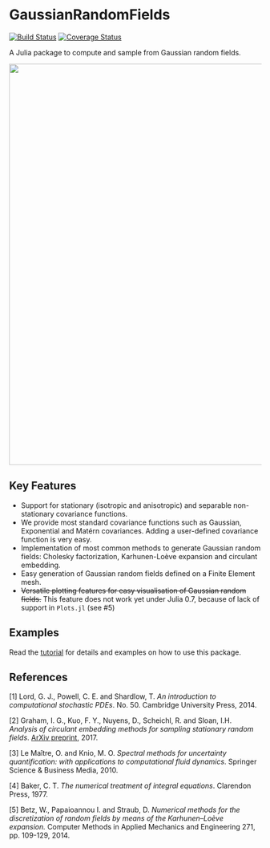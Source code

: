 # GaussianRandomFields
[![Build Status](https://travis-ci.org/PieterjanRobbe/GaussianRandomFields.jl.png)](https://travis-ci.org/PieterjanRobbe/GaussianRandomFields.jl)
[![Coverage Status](https://coveralls.io/repos/github/PieterjanRobbe/GaussianRandomFields.jl/badge.svg?branch=master)](https://coveralls.io/github/PieterjanRobbe/GaussianRandomFields.jl?branch=master)

A Julia package to compute and sample from Gaussian random fields.

<p align="center">
<img align="middle" src="https://github.com/PieterjanRobbe/GaussianRandomFields.jl/blob/master/figures/front.png" width="800">
</p>

## Key Features

* Support for stationary (isotropic and anisotropic) and separable non-stationary covariance functions. 
* We provide most standard covariance functions such as Gaussian, Exponential and Mat&eacute;rn covariances. Adding a user-defined covariance function is very easy.
* Implementation of most common methods to generate Gaussian random fields: Cholesky factorization, Karhunen-Lo&egrave;ve expansion and circulant embedding.
* Easy generation of Gaussian random fields defined on a Finite Element mesh.
* ~~Versatile plotting features for easy visualisation of Gaussian random fields.~~ This feature does not work yet under Julia 0.7, because of lack of support in `Plots.jl` (see #5)

## Examples

Read the [tutorial](tutorial/tutorial.ipynb) for details and examples on how to use this package.

## References

[1] Lord, G. J., Powell, C. E. and Shardlow, T. *An introduction to computational stochastic PDEs*. No. 50. Cambridge University Press, 2014.

[2] Graham, I. G., Kuo, F. Y., Nuyens, D., Scheichl, R. and Sloan, I.H. *Analysis of circulant embedding methods for sampling stationary random fields*. [ArXiv preprint](https://arxiv.org/abs/1710.00751), 2017.

[3] Le Maître, O. and Knio, M. O. *Spectral methods for uncertainty quantification: with applications to computational fluid dynamics*. Springer Science & Business Media, 2010.

[4] Baker, C. T. *The numerical treatment of integral equations*. Clarendon Press, 1977.

[5] Betz, W., Papaioannou I. and Straub, D. *Numerical methods for the discretization of random fields by means of the Karhunen–Loève expansion.* Computer Methods in Applied Mechanics and Engineering 271, pp. 109-129, 2014.
